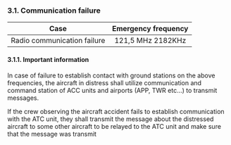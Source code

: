 ### **3.1. Communication failure**

|            Case             | Emergency frequency |
| :-------------------------: | :-----------------: |
| Radio communication failure | 121,5 MHz  2182KHz  |

#### 3.1.1. Important information

In case of failure to establish contact with ground stations on the above frequencies, the aircraft in distress shall utilize communication and command station of ACC units and airports (APP, TWR etc…) to transmit messages.

If the crew observing the aircraft accident fails to establish communication with the ATC unit, they shall transmit the message about the distressed aircraft to some other aircraft to be relayed to the ATC unit and make sure that the message was transmit



